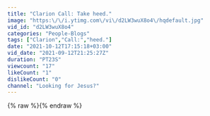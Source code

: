 ```yaml
---
title: "Clarion Call: Take heed."
image: "https:\/\/i.ytimg.com\/vi\/d2LW3wuX8o4\/hqdefault.jpg"
vid_id: "d2LW3wuX8o4"
categories: "People-Blogs"
tags: ["Clarion","Call:","heed."]
date: "2021-10-12T17:15:18+03:00"
vid_date: "2021-09-12T21:25:27Z"
duration: "PT23S"
viewcount: "17"
likeCount: "1"
dislikeCount: "0"
channel: "Looking for Jesus?"
---
```

{% raw %}{% endraw %}
